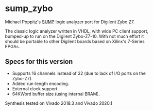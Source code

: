 # sump_zybo
Michael Poppitz's [SUMP](https://www.sump.org/projects/analyzer/fpga/) logic analyzer port for Digilent Zybo Z7.

The classic logic analyzer written in VHDL, with wide PC client support, bumped-up to run on the Digilent Zybo-Z7-10. 
With not much effort it should be portable to other Digilent boards based on Xilinx's 7-Series FPGAs.

## Specs for this version

- Supports 16 channels instead of 32 (due to lack of I/O ports on the Zybo-Z7).
- Added run-length encoding.
- External clock support.
- 64KWord buffer size (using internal BRAM).


Synthesis tested on Vivado 2018.3 and Vivado 2020.1

